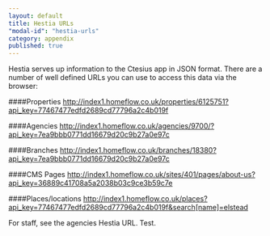 ```yaml
---
layout: default
title: Hestia URLs
"modal-id": "hestia-urls"
category: appendix
published: true
---
```


Hestia serves up information to the Ctesius app in JSON format. There are a number of well defined URLs you can use to access this data via the browser:

####Properties
http://index1.homeflow.co.uk/properties/6125751?api_key=77467477edfd2689cd77796a2c4b019f

####Agencies
http://index1.homeflow.co.uk/agencies/9700/?api_key=7ea9bbb0771dd16679d20c9b27a0e97c

####Branches
http://index1.homeflow.co.uk/branches/18380?api_key=7ea9bbb0771dd16679d20c9b27a0e97c

####CMS Pages
http://index1.homeflow.co.uk/sites/401/pages/about-us?api_key=36889c41708a5a2038b03c9ce3b59c7e

####Places/locations
http://index1.homeflow.co.uk/places?api_key=77467477edfd2689cd77796a2c4b019f&search[name]=elstead

For staff, see the agencies Hestia URL. Test.
